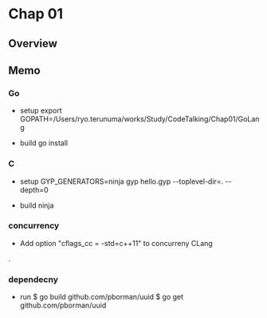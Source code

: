 Chap 01
===========

## Overview





## Memo


### Go

- setup  export GOPATH=/Users/ryo.terunuma/works/Study/CodeTalking/Chap01/GoLang

- build go install <package name>


### C

- setup GYP_GENERATORS=ninja gyp hello.gyp --toplevel-dir=. --depth=0

- build ninja



### concurrency

- Add option "cflags_cc = -std=c++11" to concurreny CLang

.
### dependecny

- run
  $ go build github.com/pborman/uuid
  $ go get github.com/pborman/uuid

